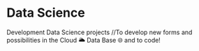 # Data Science
Development Data Science projects
//To develop new forms and possibilities in the Cloud 🌥 Data Base 🌐 and to code!
